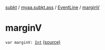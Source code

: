 [subkt](../../index.md) / [myaa.subkt.ass](../index.md) / [EventLine](index.md) / [marginV](./margin-v.md)

# marginV

`var marginV: `[`Int`](https://kotlinlang.org/api/latest/jvm/stdlib/kotlin/-int/index.html) [(source)](https://github.com/Myaamori/SubKt/blob/0.1.11/src/main/kotlin/myaa/subkt/ass/parser.kt#L467)